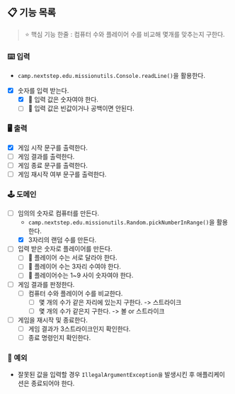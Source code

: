## 📋 기능 목록

> ⭐ 핵심 기능 한줄 : 컴퓨터 수와 플레이어 수를 비교해 몇개를 맞추는지 구한다.

### ⌨️ 입력

- `camp.nextstep.edu.missionutils.Console.readLine()`을 활용한다.
- [x] 숫자를 입력 받는다.
    - [x] 🧨 입력 값은 숫자여야 한다.
    - [ ] 🧨 입력 값은 빈값이거나 공백이면 안된다.

### 🖥 출력

- [x] 게임 시작 문구를 출력한다.
- [ ] 게임 결과를 출력한다.
- [ ] 게임 종료 문구를 출력한다.
- [ ] 게임 재시작 여부 문구를 출력한다.

### 🕹️ 도메인

- [ ] 임의의 숫자로 컴퓨터를 만든다.
    - `camp.nextstep.edu.missionutils.Random.pickNumberInRange()`을 활용한다.
    - [x] 3자리의 랜덤 수를 만든다.
- [ ] 입력 받은 숫자로 플레이어를 만든다.
    - [ ] 🧨 플레이어 수는 서로 달라야 한다.
    - [ ] 🧨 플레이어 수는 3자리 수여야 한다.
    - [ ] 🧨 플레이어수는 1~9 사이 숫자여야 한다.
- [ ] 게임 결과를 판정한다.
    - [ ] 컴퓨터 수와 플레이어 수를 비교한다.
        - [ ] 몇 개의 수가 같은 자리에 있는지 구한다. -> 스트라이크
        - [ ] 몇 개의 수가 같은지 구한다. -> 볼 or 스트라이크
- [ ] 게임을 재시작 및 종료한다.
    - [ ] 게임 결과가 3스트라이크인지 확인한다.
    - [ ] 종료 명령인지 확인한다.

### 🧨 예외

- 잘못된 값을 입력할 경우 `IllegalArgumentException을` 발생시킨 후 애플리케이션은 종료되어야 한다.
